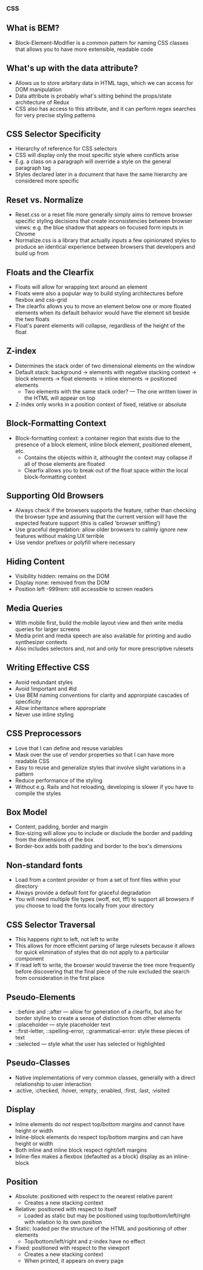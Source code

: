 ### CSS

## What is BEM?

- Block-Element-Modifier is a common pattern for naming CSS classes that allows you to have more extensible, readable code

## What's up with the data attribute?

- Allows us to store arbitary data in HTML tags, which we can access for DOM manipulation
- Data attribute is probably what's sitting behind the props/state architecture of Redux
- CSS also has access to this attribute, and it can perform regex searches for very precise styling patterns

## CSS Selector Specificity

- Hierarchy of reference for CSS selectors
- CSS will display only the most specific style where conflicts arise
- E.g. a class on a paragraph will override a style on the general paragraph tag
- Styles declared later in a document that have the same hierarchy are considered more specific

## Reset vs. Normalize

- Reset.css or a reset file more generally simply aims to remove browser specific styling decisions that create inconsistencies between browser views: e.g. the blue shadow that appears on focused form inputs in Chrome
- Normalize.css is a library that actually inputs a few opinionated styles to produce an identical experience between browsers that developers and build up from

## Floats and the Clearfix

- Floats will allow for wrapping text around an element
- Floats were also a popular way to build styling architectures before flexbox and css-grid
- The clearfix allows you to move an element below one or more floated elements when its default behavior would have the element sit beside the two floats
- Float's parent elements will collapse, regardless of the height of the float

## Z-index

- Determines the stack order of two dimensional elements on the window
- Default stack: background -> elements with negative stacking context -> block elements -> float elements -> inline elements -> positioned elements
    - Two elements with the same stack order? — The one written lower in the HTML will appear on top
- Z-index only works in a position context of fixed, relative or absolute

## Block-Formatting Context 

- Block-formatting context: a container region that exists due to the presence of a block element, inline block element, positioned element, etc.
    - Contains the objects within it, althought the context may collapse if all of those elements are floated
    - Clearfix allows you to break out of the float space within the local block-formatting context

## Supporting Old Browsers

- Always check if the browsers supports the feature, rather than checking the browser type and assuming that the current version will have the expected feature support (this is called 'browser sniffing')
- Use graceful degredation: allow older browsers to calmly ignore new features without making UX terrible
- Use vendor prefixes or polyfill where necessary 

## Hiding Content

- Visibility hidden: remains on the DOM
- Display none: removed from the DOM
- Position left -999rem: still accessible to screen readers

## Media Queries

- With mobile first, build the mobile layout view and then write media queries for larger screens
- Media print and media speech are also available for printing and audio synthesizer contexts
- Also includes selectors and, not and only for more prescriptive rulesets 

## Writing Effective CSS

- Avoid redundant styles
- Avoid !important and #id
- Use BEM naming conventions for clarity and approrpiate cascades of specificity
- Allow inheritance where appropriate
- Never use inline styling

## CSS Preprocessors

- Love that I can define and resuse variables
- Mask over the use of vendor properties so that I can have more readable CSS
- Easy to reuse and generalize styles that involve slight variations in a pattern
- Reduce performance of the styling
- Without e.g. Rails and hot reloading, developing is slower if you have to compile the styles 

## Box Model

- Content, padding, border and margin
- Box-sizing will allow you to include or disclude the border and padding from the dimensions of the box
- Border-box adds both padding and border to the box's dimensions

## Non-standard fonts

- Load from a content provider or from a set of font files within your directory
- Always provide a default font for graceful degradation
- You will need multiple file types (woff, eot, tff) to support all browsers if you choose to load the fonts locally from your directory

## CSS Selector Traversal

- This happens right to left, not left to write
- This allows for more efficient parsing of large rulesets because it allows for quick elimination of styles that do not apply to a particular component
- If read left to write, the browser would traverse the tree more frequently before discovering that the final piece of the rule excluded the search from consideration in the first place

## Pseudo-Elements

- ::before and ::after — allow for generation of a clearfix, but also for border styline to create a sense of distinction from other elements
- ::placeholder — style placeholder text
- ::first-letter, ::spelling-error, ::grammatical-error: style these pieces of text
- ::selected — style what the user has selected or highlighted

## Pseudo-Classes

- Native implementations of very common classes, generally with a direct relationship to user interaction
- :active, :checked, :hover, :empty, :enabled, :first, :last, :visited

## Display

- Inline elements do not respect top/bottom margins and cannot have height or width
- Inline-block elements do respect top/bottom margins and can have height or width
- Both inline and inline block respect right/left margins
- Inline-flex makes a flexbox (defaulted as a block) display as an inline-block

## Position

- Absolute: positioned with respect to the nearest relative parent
    - Creates a new stacking context
- Relative: positioned with respect to itself
    - Loaded as static but may be positioned using top/bottom/left/right with relation to its own position
- Static: loaded per the structure of the HTML and positioning of other elements
    - Top/bottom/left/right and z-index have no effect
- Fixed: positioned with respect to the viewport
    - Creates a new stacking context
    - When printed, it appears on every page



